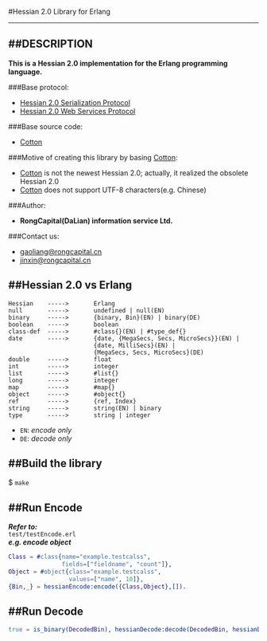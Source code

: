 #Hessian 2.0 Library for Erlang
*******************************

##DESCRIPTION
-------------
**This is a Hessian 2.0 implementation for the Erlang programming language.**

###Base protocol:
* [Hessian 2.0 Serialization Protocol](http://hessian.caucho.com/doc/hessian-serialization.html "Serialization")
* [Hessian 2.0 Web Services Protocol](http://hessian.caucho.com/doc/hessian-ws.html "Web Services")

###Base source code:
* [Cotton](http://cotton.sourceforge.net/ "Cotton code")

###Motive of creating this library by basing [Cotton](http://cotton.sourceforge.net/):
* [Cotton](http://cotton.sourceforge.net/) is not the newest Hessian 2.0; actually, it realized the obsolete Hessian 2.0
* [Cotton](http://cotton.sourceforge.net/) does not support UTF-8 characters(e.g. Chinese)

###Author:
* **RongCapital(DaLian) information service Ltd.**

###Contact us:
* [gaoliang@rongcapital.cn](mailto:gaoliang@rongcapital.cn)
* [jinxin@rongcapital.cn](mailto:jinxin@rongcapital.cn)

##Hessian 2.0 vs Erlang
-----------------------
```
Hessian    ----->       Erlang
null       ----->       undefined | null(EN)
binary     ----->       {binary, Bin}(EN) | binary(DE)
boolean    ----->       boolean
class-def  ----->       #class{}(EN) | #type_def{}
date       ----->       {date, {MegaSecs, Secs, MicroSecs}}(EN) |
                        {date, MilliSecs}(EN) |
                        {MegaSecs, Secs, MicroSecs}(DE)
double     ----->       float
int        ----->       integer
list       ----->       #list{}
long       ----->       integer
map        ----->       #map{}
object     ----->       #object{}
ref        ----->       {ref, Index}
string     ----->       string(EN) | binary
type       ----->       string | integer
```
* `EN`: *encode only*
* `DE`: *decode only*

##Build the library
-------------------
$ `make`

##Run Encode
------------
***Refer to:***  
`test/testEncode.erl`  
***e.g. encode object***
```erlang
Class = #class{name="example.testcalss",
               fields=["fieldname", "count"]},
Object = #object{class="example.testcalss",
                 values=["name", 10]},
{Bin,_} = hessianEncode:encode({Class,Object},[]).
```

##Run Decode
------------
```erlang
true = is_binary(DecodedBin), hessianDecode:decode(DecodedBin, hessianDecode:init()).
```
